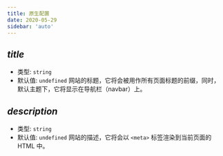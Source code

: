 ```yaml
---
title: 原生配置
date: 2020-05-29
sidebar: 'auto'
---
```


## ***title***
- 类型: `string`
- 默认值: `undefined`
网站的标题，它将会被用作所有页面标题的前缀，同时，默认主题下，它将显示在导航栏（navbar）上。
## ***description***
- 类型: `string`
- 默认值: `undefined`
网站的描述，它将会以 `<meta>` 标签渲染到当前页面的 HTML 中。
